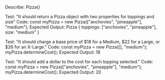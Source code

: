 Describe: Pizza()

Test: "It should return a Pizza object with two properties for toppings and size"
Code: const myPizza = new Pizza(["anchovies", "pineapple"], "medium");
Expected Output: Pizza { toppings: ["anchovies", "pineapple"], size: "medium" }

Test: "It should charge a base price of $18 for a Medium, $22 for a Large, or $26 for an X-Large."
Code: 
const myPizza = new Pizza([], "medium");
myPizza.determineCost();
Expected Output: 18

Test: "It should add a dollar to the cost for each topping selected." 
Code: 
const myPizza = new Pizza(["anchovies", "pineapple"], "medium");
myPizza.determineCost();
Expected Output: 20